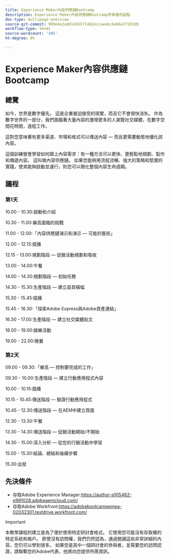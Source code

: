 ```yaml
---
title: Experience Maker內容供應鏈Bootcamp
description: Experience Maker內容供應鏈Bootcamp參與者的起點
doc-type: multipage-overview
source-git-commit: 989e4e2add1d45571462eccaeebcbe66a77291db
workflow-type: tm+mt
source-wordcount: '345'
ht-degree: 0%

---
```


# Experience Maker內容供應鏈Bootcamp

## 總覽

如今，世界是數字優先。 這是企業被迫接受的現實，而且它不會很快消失。 作為數字世界的一部分，我們面臨著大量內容的激增更多的人瀏覽社交媒體，在數字空間花時間，遠程工作。

這對您意味著有更多渠道、市場和格式可以傳送內容 — 而且更需要動態地優化該內容。

這個訓練營會學習如何跟上內容需求：有一種方法可以更快、更輕鬆地規劃、製作和傳遞內容。 這叫做內容供應鏈。 如果您能夠用流程流暢、強大的策略和堅實的實踐，使其能夠啟動並運行，則您可以簡化整個內容生命週期。

## 議程

### 第1天

10.00 - 10.30:啟動和介紹

10.30 - 11.00:樂高面臨的挑戰

11.00 - 12.00:「內容供應鏈演示和演示 — 可能的藝術」

12.00 - 12.15:插播

12.15 - 13.00:規劃階段 — 促銷活動規劃和吸收

13.00 - 14.00:午餐

14.00 - 14.30:規劃階段 — 初始任務

14.30 - 15.30:生產階段 — 建立首頁橫幅

15.30 - 15.45:插播

15.45 - 16.30:「探索Adobe Express與Adobe資產連結」

16.30 - 17.00:生產階段 — 建立社交媒體貼文

18.00 - 19.00:娛樂活動

19.00 - 22.00:晚餐


### 第2天

09.00 - 09.30:「樂高 — 控制要完成的工作」

09.30 - 10.00:生產階段 — 建立行動應用程式內容

10.00 - 10.15:插播

10.15 - 10.45:傳送階段 — 驗證行動應用程式

10.45 - 12.30:傳送階段 — 在AEM中建立頁面

12.30 - 13.30:午餐

13.30 - 14.30:傳送階段 — 促銷活動開始/不開始

14.30 - 15.00:深入分析 — 從您的行銷活動中學習

15.00 - 15.30:結論、總結和後續步驟

15.30:出發

## 先決條件

- 存取Adobe Experience Manager:https://author-p105462-e991028.adobeaemcloud.com/
- 存取Adobe Workfront:https://adobebootcampemea-02032301.testdrive.workfront.com/


>[!IMPORTANT]
>
>本教學課程的建立是為了便於使用特定研討會格式。 它使用您可能沒有存取權的特定系統和帳戶。 即使沒有訪問權，我們仍然認為，通過閱讀這些非常詳細的內容，您仍可以學到很多。 如果您是其中一個研討會的參與者，並需要您的訪問認證，請聯繫您的Adobe代表，他將向您提供所需資訊。
